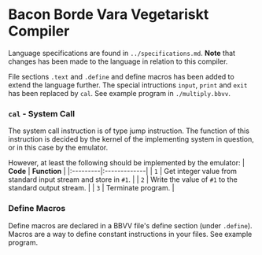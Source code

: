 # Bacon Borde Vara Vegetariskt Compiler

Language specifications are found in `../specifications.md`. **Note** that changes has been made to the language in relation to this compiler.

File sections `.text` and `.define` and define macros has been added to extend the language further. The special intructions `input`, `print` and `exit` has been replaced by `cal`. See example program in `./multiply.bbvv`.

### `cal` - System Call

The system call instruction is of type jump instruction. The function of this instruction is decided by the kernel of the implementing system in question, or in this case by the emulator. 

However, at least the following should be implemented by the emulator:
| **Code** | **Function** |
|:---------|:-------------|
| `1`      | Get integer value from standard input stream and store in `#1`. |
| `2`      | Write the value of `#1` to the standard output stream. |
| `3`      | Terminate program. |

### Define Macros

Define macros are declared in a BBVV file's define section (under `.define`). Macros are a way to define constant instructions in your files. See example program.